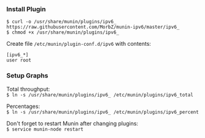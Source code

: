 ### Install Plugin
`$ curl -o /usr/share/munin/plugins/ipv6_ https://raw.githubusercontent.com/MorbZ/munin-ipv6/master/ipv6_`  
`$ chmod +x /usr/share/munin/plugins/ipv6_`  

Create file `/etc/munin/plugin-conf.d/ipv6` with contents:

    [ipv6_*]
    user root

### Setup Graphs
Total throughput:  
`$ ln -s /usr/share/munin/plugins/ipv6_ /etc/munin/plugins/ipv6_total`

Percentages:  
`$ ln -s /usr/share/munin/plugins/ipv6_ /etc/munin/plugins/ipv6_percent`

Don't forget to restart Munin after changing plugins:  
`$ service munin-node restart`